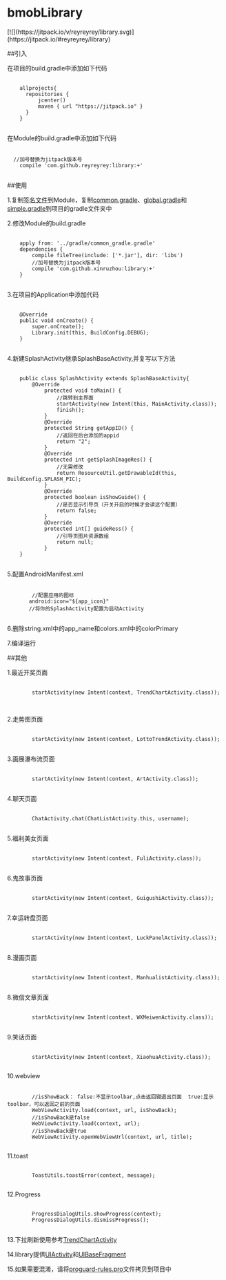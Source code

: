 # bmobLibrary
<p>[![](https://jitpack.io/v/reyreyrey/library.svg)](https://jitpack.io/#reyreyrey/library)</p>

##引入
<p>在项目的build.gradle中添加如下代码</p>
<pre>
  <code>
    allprojects{
      repositories {
          jcenter()
          maven { url "https://jitpack.io" }
      }
    }
  </code>
</pre>

<p>在Module的build.gradle中添加如下代码</p>
<pre>
  <code>
  //加号替换为jitpack版本号
    compile 'com.github.reyreyrey:library:+'
  </code>
</pre>

##使用
<p>
	1.复制<a href="https://github.com/reyreyrey/library/blob/master/keys/"
		title="">签名文件</a>到Module，复制<a
		href="https://github.com/reyreyrey/library/blob/master/gradle/common_gradle.gradle"
		title="">common.gradle</a>、<a
		href="https://github.com/reyreyrey/library/blob/master/gradle/global.gradle"
		title="">global.gradle</a>和<a
		href="https://github.com/reyreyrey/library/blob/master/gradle/simple.gradle"
		title="">simple.gradle</a>到项目的gradle文件夹中
</p>
<p>2.修改Module的build.gradle</p>
<pre>
  <code>
    apply from: '../gradle/common_gradle.gradle'
    dependencies {
        compile fileTree(include: ['*.jar'], dir: 'libs')
        //加号替换为jitpack版本号
        compile 'com.github.xinruzhou:library:+'
    }
  </code>
</pre>
<p>3.在项目的Application中添加代码</p>
<pre>
  <code>
    @Override
    public void onCreate() {
        super.onCreate();
        Library.init(this, BuildConfig.DEBUG);
    }
  </code>
</pre>
<p>4.新建SplashActivity继承SplashBaseActivity,并复写以下方法</p>
<pre>
  <code>
    public class SplashActivity extends SplashBaseActivity{
        @Override
            protected void toMain() {
                //跳转到主界面
                startActivity(new Intent(this, MainActivity.class));
                finish();
            }
            @Override
            protected String getAppID() {
                //返回在后台添加的appid
                return "2";
            }
            @Override
            protected int getSplashImageRes() {
                //无需修改
                return ResourceUtil.getDrawableId(this, BuildConfig.SPLASH_PIC);
            }
            @Override
            protected boolean isShowGuide() {
                //是否显示引导页（开关开启的时候才会读这个配置）
                return false;
            }
            @Override
            protected int[] guideRess() {
                //引导页图片资源数组
                return null;
            }
    }
  </code>
</pre>
<p>5.配置AndroidManifest.xml</p>
<pre>
  <code>
        //配置应用的图标
       android:icon="${app_icon}"
       //将你的SplashActivity配置为启动Activity
  </code>
</pre>
<p>6.删除string.xml中的app_name和colors.xml中的colorPrimary</p>
<p>7.编译运行</p>

##其他
<p>1.最近开奖页面</p>
<pre>
  <code>
        startActivity(new Intent(context, TrendChartActivity.class));
  </code>
 </pre>

<p>2.走势图页面</p>
<pre>
   <code>
        startActivity(new Intent(context, LottoTrendActivity.class));
   </code>
</pre>
<p>3.画展瀑布流页面</p>
<pre>
   <code>
        startActivity(new Intent(context, ArtActivity.class));
   </code>
</pre>
<p>4.聊天页面</p>
<pre>
   <code>
        ChatActivity.chat(ChatListActivity.this, username);
   </code>
</pre>
<p>5.福利美女页面</p>
<pre>
  <code>
        startActivity(new Intent(context, FuliActivity.class));
  </code>
</pre>
<p>6.鬼故事页面</p>
<pre>
	<code>
        startActivity(new Intent(context, GuigushiActivity.class));
    </code>
</pre>
<p>7.幸运转盘页面</p>
<pre>
    <code>
        startActivity(new Intent(context, LuckPanelActivity.class));
    </code>
</pre>
<p>8.漫画页面</p>
<pre>
    <code>
        startActivity(new Intent(context, ManhualistActivity.class));
    </code>
</pre>
<p>8.微信文章页面</p>
<pre>
    <code>
        startActivity(new Intent(context, WXMeiwenActivity.class));
    </code>
</pre>
<p>9.笑话页面</p>
<pre>
    <code>
        startActivity(new Intent(context, XiaohuaActivity.class));
    </code>
</pre>

<p>10.webview</p>
<pre>
    <code>
        //isShowBack： false:不显示toolbar,点击返回键退出页面  true:显示toolbar，可以返回之前的页面
        WebViewActivity.load(context, url, isShowBack);
        //isShowBack是false
        WebViewActivity.load(context, url);
        //isShowBack是true
        WebViewActivity.openWebViewUrl(context, url, title);
   </code>
</pre>
<p>11.toast</P>
<pre>
     <code>
        ToastUtils.toastError(context, message);
    </code>
</pre>
<p>12.Progress</P>
<pre>
    <code>
        ProgressDialogUtils.showProgress(context);
        ProgressDialogUtils.dismissProgress();
    </code>
</pre>

<p>
    13.下拉刷新使用参考<a
		href="https://github.com/reyreyrey/library/blob/master/app/src/main/java/com/android/bmoblibrary/ui/TrendChartActivity.java"
		title="TrendChartActivity">TrendChartActivity</a>
</P>
<p>
	14.library提供<a
		href="https://github.com/reyreyrey/library/blob/master/app/src/main/java/com/android/bmoblibrary/base/UIActivity.java"
		title="UIActivity">UIActivity</a>和<a
		href="https://github.com/reyreyrey/library/blob/master/app/src/main/java/com/android/bmoblibrary/base/UIBaseFragment.java"
		title="UIBaseFragment">UIBaseFragment</a>
</p>
<p>
	15.如果需要混淆，请将<a
		href="https://github.com/reyreyrey/library/blob/master/app/proguard-rules.pro"
		title="proguard-rules.pro">proguard-rules.pro</a>文件拷贝到项目中
</p>